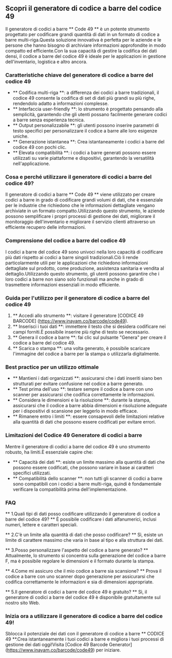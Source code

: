 ## Scopri il generatore di codice a barre del codice 49

Il generatore di codici a barre ** Code 49 ** è un potente strumento progettato per codificare grandi quantità di dati in un formato di codice a barre multi-riga.Questa soluzione innovativa è perfetta per le aziende e le persone che hanno bisogno di archiviare informazioni approfondite in modo compatto ed efficiente.Con la sua capacità di gestire la codifica dei dati densi, il codice a barre del codice 49 è ideale per le applicazioni in gestione dell'inventario, logistica e altro ancora.

### Caratteristiche chiave del generatore di codice a barre del codice 49

- ** Codifica multi-riga **: a differenza dei codici a barre tradizionali, il codice 49 consente la codifica di set di dati più grandi su più righe, rendendolo adatto a informazioni complesse.
- ** Interfaccia user-friendly **: lo strumento è progettato pensando alla semplicità, garantendo che gli utenti possano facilmente generare codici a barre senza esperienza tecnica.
- ** Output personalizzabile **: gli utenti possono inserire parametri di testo specifici per personalizzare il codice a barre alle loro esigenze uniche.
- ** Generazione istantanea **: Crea istantaneamente i codici a barre del codice 49 con pochi clic.
- ** Elevata compatibilità **: i codici a barre generati possono essere utilizzati su varie piattaforme e dispositivi, garantendo la versatilità nell'applicazione.

### Cosa e perché utilizzare il generatore di codici a barre del codice 49?

Il generatore di codici a barre ** Code 49 ** viene utilizzato per creare codici a barre in grado di codificare grandi volumi di dati, che è essenziale per le industrie che richiedono che le informazioni dettagliate vengano archiviate in un formato compatto.Utilizzando questo strumento, le aziende possono semplificare i propri processi di gestione dei dati, migliorare il monitoraggio dell'inventario e migliorare il servizio clienti attraverso un efficiente recupero delle informazioni.

### Comprensione del codice a barre del codice 49

I codici a barre del codice 49 sono univoci nella loro capacità di codificare più dati rispetto ai codici a barre singoli tradizionali.Ciò li rende particolarmente utili per le applicazioni che richiedono informazioni dettagliate sul prodotto, come produzione, assistenza sanitaria e vendita al dettaglio.Utilizzando questo strumento, gli utenti possono garantire che i loro codici a barre non siano solo funzionali ma anche in grado di trasmettere informazioni essenziali in modo efficiente.

### Guida per l'utilizzo per il generatore di codice a barre del codice 49

1. ** Accedi allo strumento **: visitare il generatore [CODICE 49 BARCODE] (https://www.inayam.co/barcode/code49).
2. ** Inserisci i tuoi dati **: immettere il testo che si desidera codificare nei campi forniti.È possibile inserire più righe di testo se necessario.
3. ** Genera il codice a barre **: fai clic sul pulsante "Genera" per creare il codice a barre del codice 49.
4. ** Scarica o stampa **: una volta generato, è possibile scaricare l'immagine del codice a barre per la stampa o utilizzarla digitalmente.

### Best practice per un utilizzo ottimale

- ** Mantieni i dati organizzati **: assicurarsi che i dati inseriti siano ben strutturati per evitare confusione nel codice a barre generato.
- ** Test prima dell'uso **: testare sempre il codice a barre con uno scanner per assicurarsi che codifica correttamente le informazioni.
- ** Considera le dimensioni e la risoluzione **: durante la stampa, assicurarsi che il codice a barre abbia dimensioni e risoluzione adeguate per i dispositivi di scansione per leggerlo in modo efficace.
- ** Rimanere entro i limiti **: essere consapevoli delle limitazioni relative alla quantità di dati che possono essere codificati per evitare errori.

### Limitazioni del Codice 49 Generatore di codici a barre

Mentre il generatore di codici a barre del codice 49 è uno strumento robusto, ha limiti.È essenziale capire che:

- ** Capacità dei dati **: esiste un limite massimo alla quantità di dati che possono essere codificati, che possono variare in base ai caratteri specifici utilizzati.
- ** Compatibilità dello scanner **: non tutti gli scanner di codici a barre sono compatibili con i codici a barre multi-riga, quindi è fondamentale verificare la compatibilità prima dell'implementazione.

### FAQ

** 1.Quali tipi di dati posso codificare utilizzando il generatore di codice a barre del codice 49? **
È possibile codificare i dati alfanumerici, inclusi numeri, lettere e caratteri speciali.

** 2.C'è un limite alla quantità di dati che posso codificare? **
Sì, esiste un limite di carattere massimo che varia in base al tipo e alla struttura dei dati.

** 3.Posso personalizzare l'aspetto del codice a barre generato? **
Attualmente, lo strumento si concentra sulla generazione del codice a barre F, ma è possibile regolare le dimensioni e il formato durante la stampa.

** 4.Come mi assicuro che il mio codice a barre sia scansione? **
Prova il codice a barre con uno scanner dopo generazione per assicurarsi che codifica correttamente le informazioni e sia di dimensioni appropriate.

** 5.Il generatore di codici a barre del codice 49 è gratuito? **
Sì, il generatore di codici a barre del codice 49 è disponibile gratuitamente sul nostro sito Web.

### Inizia ora a utilizzare il generatore di codice a barre del codice 49!

Sblocca il potenziale dei dati con il generatore di codice a barre ** CODICE 49 **.Crea istantaneamente i tuoi codici a barre e migliora i tuoi processi di gestione dei dati oggi!Visita [Codice 49 Barcode Generator] (https://www.inayam.co/barcode/code49) per iniziare.